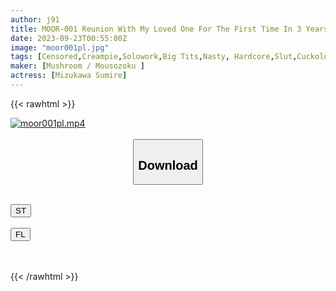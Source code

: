 ```yaml
---
author: j91
title: MOOR-001 Reunion With My Loved One For The First Time In 3 Years Over 10 Shots Until Morning Ejaculation Extremely Erotic Slut's Deep Close-up Sex Sumire Mizukawa
date: 2023-09-23T00:55:00Z
image: "moor001pl.jpg"
tags: [Censored,Creampie,Solowork,Big Tits,Nasty, Hardcore,Slut,Cuckold	]
maker: [Mushroom / Mousozoku ]
actress: [Mizukawa Sumire]
---
```



{{< rawhtml >}}

<div class="video" data-videoid="0VkDo3Qa3LFbjxa">
    <a href="javascript:;">
        <img src="https://my.j91.asia/posts/moor001pl/moor001pl.jpg" width="WIDTH" height="HEIGHT" alt="moor001pl.mp4" loading="lazy">
    </a>
</div>

<script type="text/javascript" src="https://j91.asia/asset/on-demand-st.js"></script>

<br>
  <link rel="stylesheet" href="https://j91.asia/asset/bs5.css">
  
  <center>
  <button class="btn btn-primary" type="button" data-bs-toggle="collapse" data-bs-target=".multi-collapse" aria-expanded="false" aria-controls="multiCollapseExample1 multiCollapseExample2"><h2>Download</h2></button></center>
</p>
<div class="row">
  <div class="col">
    <div class="collapse multi-collapse" id="multiCollapseExample1">
      <div class="card card-body">
	      	      <br>
<div class="buttons">  
<a href="https://streamtape.to/v/0VkDo3Qa3LFbjxa"><button class="btn-hover color-3"><i class="fa fa-download"></i> ST</button></a></div>
    </div>
  </div>
</div>
  <div class="col">
    <div class="collapse multi-collapse" id="multiCollapseExample2">
      <div class="card card-body">
	      <br>
<div class="buttons">
    <a href="https://filelions.online/f/z7h9su23vmqj"><button class="btn-hover color-9"><i class="fa fa-download"></i> FL</button></a></div>
<br><br>
      </div>
    </div>
  </div>
</div>

{{< /rawhtml >}}